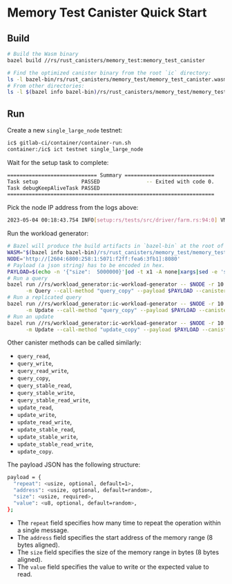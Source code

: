 Memory Test Canister Quick Start
================================

Build
-----

```bash
# Build the Wasm binary
bazel build //rs/rust_canisters/memory_test:memory_test_canister

# Find the optimized canister binary from the root `ic` directory:
ls -l bazel-bin/rs/rust_canisters/memory_test/memory_test_canister.wasm
# From other directories:
ls -l $(bazel info bazel-bin)/rs/rust_canisters/memory_test/memory_test_canister.wasm
```

Run
---

Create a new `single_large_node` testnet:

```bash
ic$ gitlab-ci/container/container-run.sh
container:/ic$ ict testnet single_large_node
```

Wait for the setup task to complete:

```bash
============================= Summary =============================
Task setup              PASSED               -- Exited with code 0.
Task debugKeepAliveTask PASSED              
===================================================================
```

Pick the node IP address from the logs above:

```bash
2023-05-04 00:18:43.754 INFO[setup:rs/tests/src/driver/farm.rs:94:0] VM(qkg7v-disch-y7mq6-ny6kj-q6aqr-sfzov-cgfrq-milqk-4veuz-3mxfp-oqe) Host: dm1-dll21.dm1.dfinity.network IPv6: 2604:6800:258:1:5071:f2ff:fea6:3fb1 vCPUs: 64 Memory: 512142680 KiB
```

Run the workload generator:

```bash
# Bazel will produce the build artifacts in `bazel-bin` at the root of the ic repo.
WASM="$(bazel info bazel-bin)/rs/rust_canisters/memory_test/memory_test_canister.wasm"
NODE='http://[2604:6800:258:1:5071:f2ff:fea6:3fb1]:8080'
# Payload (a json string) has to be encoded in hex.
PAYLOAD=$(echo -n '{"size":  5000000}'|od -t x1 -A none|xargs|sed -e 's/ //g')
# Run a query
bazel run //rs/workload_generator:ic-workload-generator -- $NODE -r 10 -n 300 \
      -m Query --call-method "query_copy" --payload $PAYLOAD --canister $WASM
# Run a replicated query
bazel run //rs/workload_generator:ic-workload-generator -- $NODE -r 10 -n 300 \
      -m Update --call-method "query_copy" --payload $PAYLOAD --canister $WASM
# Run an update
bazel run //rs/workload_generator:ic-workload-generator -- $NODE -r 10 -n 300 \
      -m Update --call-method "update_copy" --payload $PAYLOAD --canister $WASM
```

Other canister methods can be called similarly:

- `query_read`,
- `query_write`,
- `query_read_write`,
- `query_copy`,
- `query_stable_read`,
- `query_stable_write`,
- `query_stable_read_write`,
- `update_read`,
- `update_write`,
- `update_read_write`,
- `update_stable_read`,
- `update_stable_write`,
- `update_stable_read_write`,
- `update_copy`.

The payload JSON has the following structure:

```bash
payload = {
  "repeat": <usize, optional, default=1>,
  "address": <usize, optional, default=random>,
  "size": <usize, required>,
  "value": <u8, optional, default=random>,
};
```

- The `repeat` field specifies how many time to repeat the operation within a single message.
- The `address` field specifies the start address of the memory range (8 bytes aligned).
- The `size` field specifies the size of the memory range in bytes (8 bytes aligned).
- The `value` field specifies the value to write or the expected value to read.

